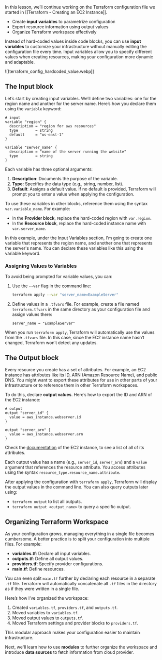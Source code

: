 In this lesson, we’ll continue working on the Terraform configuration file we started in [[Terraform - Creating an EC2 Instance]].

- Create **input variables** to parametrize configuration
- Export resource information using output values
- Organize Terraform workspace effectively
 
Instead of hard-coded values inside code blocks, you can use **input variables** to customize your infrastructure without manually editing the configuration file every time. Input variables allow you to specify different values when creating resources, making your configuration more dynamic and adaptable.

![[terraform_config_hardcoded_value.webp]]

## The Input block

Let’s start by creating input variables. We’ll define two variables: one for the region name and another for the server name. Here’s how you declare them using the `variable` keyword:

```hcl
# input
variable "region" {
  description = "region for aws resources"
  type        = string
  default     = "us-east-1"
}

variable "server_name" {
  description = "name of the server running the website"
  type        = string
}
```

Each variable has three optional arguments:
1. **Description**: Documents the purpose of the variable.
2. **Type**: Specifies the data type (e.g., string, number, list).
3. **Default**: Assigns a default value. If no default is provided, Terraform will prompt you to enter a value when applying the configuration.

To use these variables in other blocks, reference them using the syntax `var.variable_name`. For example:
- In the **Provider block**, replace the hard-coded region with `var.region`.
- In the **Resource block**, replace the hard-coded instance name with `var.server_name`.
  
In this example, under the Input Variables section, I'm going to create one variable that represents the region name, and another one that represents the server's name. You can declare these variables like this using the variable keyword. 

### Assigning Values to Variables
To avoid being prompted for variable values, you can:
1. Use the `--var` flag in the command line:
   ```bash
   terraform apply --var "server_name=ExampleServer"
   ```
2. Define values in a `.tfvars` file. For example, create a file named `terraform.tfvars` in the same directory as your configuration file and assign values there:
   ```hcl
   server_name = "ExampleServer"
   ```

When you run `terraform apply`, Terraform will automatically use the values from the `.tfvars` file. In this case, since the EC2 instance name hasn’t changed, Terraform won’t detect any updates.

## The Output block

Every resource you create has a set of attributes. For example, an EC2 instance has attributes like its ID, ARN (Amazon Resource Name), and public DNS. You might want to export these attributes for use in other parts of your infrastructure or to reference them in other Terraform workspaces.

To do this, declare **output values**. Here’s how to export the ID and ARN of the EC2 instance:

```hcl
# output
output "server_id" {
  value = aws_instance.webserver.id
}

output "server_arn" {
  value = aws_instance.webserver.arn
}
```

Check the [documentation](https://registry.terraform.io/providers/hashicorp/aws/latest/docs) of the EC2 instance, to see a list of all of its attributes.

Each output value has a name (e.g., `server_id`, `server_arn`) and a `value` argument that references the resource attribute. You access attributes using the syntax `resource_type.resource_name.attribute`.

After applying the configuration with `terraform apply`, Terraform will display the output values in the command line. You can also query outputs later using:
- `terraform output` to list all outputs.
- `terraform output <output_name>` to query a specific output.

## Organizing Terraform Workspace

As your configuration grows, managing everything in a single file becomes cumbersome. A better practice is to split your configuration into multiple files. For example:

- **variables.tf**: Declare all input variables.
- **outputs.tf**: Define all output values.
- **providers.tf**: Specify provider configurations.
- **main.tf**: Define resources.

You can even split `main.tf` further by declaring each resource in a separate `.tf` file. Terraform will automatically concatenate all `.tf` files in the directory as if they were written in a single file.

Here’s how I’ve organized the workspace:
1. Created `variables.tf`, `providers.tf`, and `outputs.tf`.
2. Moved variables to `variables.tf`.
3. Moved output values to `outputs.tf`.
4. Moved Terraform settings and provider blocks to `providers.tf`.

This modular approach makes your configuration easier to maintain infrastructure.

Next, we'll learn how to use **modules** to further organize the workspace and introduce **data sources** to fetch information from cloud provider.